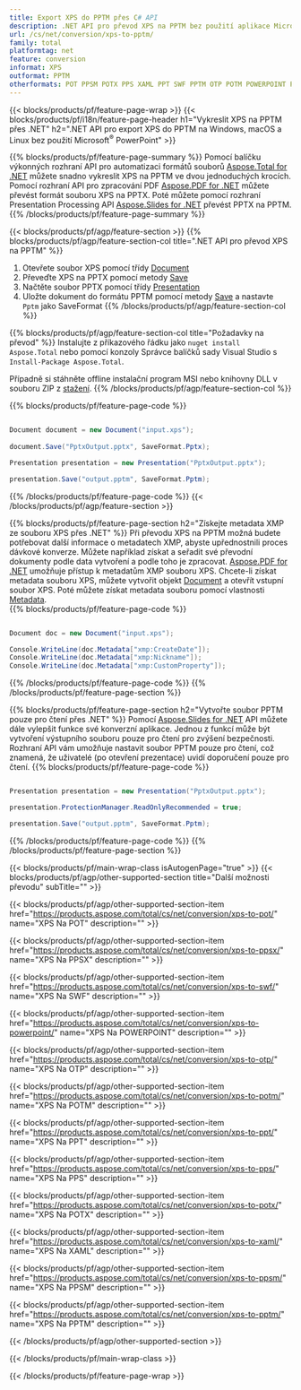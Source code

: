 ```yaml
---
title: Export XPS do PPTM přes C# API
description: .NET API pro převod XPS na PPTM bez použití aplikace Microsoft Word
url: /cs/net/conversion/xps-to-pptm/
family: total
platformtag: net
feature: conversion
informat: XPS
outformat: PPTM
otherformats: POT PPSM POTX PPS XAML PPT SWF PPTM OTP POTM POWERPOINT PPSX
---
```

{{< blocks/products/pf/feature-page-wrap >}}
{{< blocks/products/pf/i18n/feature-page-header h1="Vykreslit XPS na PPTM přes .NET" h2=".NET API pro export XPS do PPTM na Windows, macOS a Linux bez použití Microsoft<sup>&reg;</sup> PowerPoint" >}}

{{% blocks/products/pf/feature-page-summary %}}
Pomocí balíčku výkonných rozhraní API pro automatizaci formátů souborů [Aspose.Total for .NET](https://products.aspose.com/total/net/) můžete snadno vykreslit XPS na PPTM ve dvou jednoduchých krocích. Pomocí rozhraní API pro zpracování PDF [Aspose.PDF for .NET](https://products.aspose.com/pdf/net/) můžete převést formát souboru XPS na PPTX. Poté můžete pomocí rozhraní Presentation Processing API [Aspose.Slides for .NET](https://products.aspose.com/slides/net/) převést PPTX na PPTM.
{{% /blocks/products/pf/feature-page-summary  %}}

{{< blocks/products/pf/agp/feature-section >}}
{{% blocks/products/pf/agp/feature-section-col title=".NET API pro převod XPS na PPTM" %}}
1. Otevřete soubor XPS pomocí třídy [Document](https://apireference.aspose.com/pdf/net/aspose.pdf/document)
2. Převeďte XPS na PPTX pomocí metody [Save](https://apireference.aspose.com/pdf/net/aspose.pdf.document/save/methods/5)
3. Načtěte soubor PPTX pomocí třídy [Presentation](https://apireference.aspose.com/slides/net/aspose.slides/presentation)
4. Uložte dokument do formátu PPTM pomocí metody [Save](https://apireference.aspose.com/slides/net/aspose.slides.presentation/save/methods/5) a nastavte `Pptm` jako SaveFormat
{{% /blocks/products/pf/agp/feature-section-col %}}

{{% blocks/products/pf/agp/feature-section-col title="Požadavky na převod" %}}
Instalujte z příkazového řádku jako ```nuget install Aspose.Total``` nebo pomocí konzoly Správce balíčků sady Visual Studio s ```Install-Package Aspose.Total```.

Případně si stáhněte offline instalační program MSI nebo knihovny DLL v souboru ZIP z [stažení](https://downloads.aspose.com/total/net).
{{% /blocks/products/pf/agp/feature-section-col %}}

{{% blocks/products/pf/feature-page-code %}}

```cs

Document document = new Document("input.xps");
 
document.Save("PptxOutput.pptx", SaveFormat.Pptx); 

Presentation presentation = new Presentation("PptxOutput.pptx");

presentation.Save("output.pptm", SaveFormat.Pptm);   
```

{{% /blocks/products/pf/feature-page-code %}}
{{< /blocks/products/pf/agp/feature-section >}}

{{% blocks/products/pf/feature-page-section  h2="Získejte metadata XMP ze souboru XPS přes .NET" %}}
Při převodu XPS na PPTM možná budete potřebovat další informace o metadatech XMP, abyste upřednostnili proces dávkové konverze. Můžete například získat a seřadit své převodní dokumenty podle data vytvoření a podle toho je zpracovat. [Aspose.PDF for .NET](https://products.aspose.com/pdf/net/) umožňuje přístup k metadatům XMP souboru XPS. Chcete-li získat metadata souboru XPS, můžete vytvořit objekt [Document](https://apireference.aspose.com/pdf/net/aspose.pdf/document) a otevřít vstupní soubor XPS. Poté můžete získat metadata souboru pomocí vlastnosti [Metadata](https://apireference.aspose.com/pdf/net/aspose.pdf/document/properties/metadata).  
{{% blocks/products/pf/feature-page-code %}}

```cs

Document doc = new Document("input.xps");

Console.WriteLine(doc.Metadata["xmp:CreateDate"]);
Console.WriteLine(doc.Metadata["xmp:Nickname"]);
Console.WriteLine(doc.Metadata["xmp:CustomProperty"]);
```

{{% /blocks/products/pf/feature-page-code  %}}
{{% /blocks/products/pf/feature-page-section %}}

{{% blocks/products/pf/feature-page-section  h2="Vytvořte soubor PPTM pouze pro čtení přes .NET" %}}
Pomocí [Aspose.Slides for .NET](https://products.aspose.com/slides/net/) API můžete dále vylepšit funkce své konverzní aplikace. Jednou z funkcí může být vytvoření výstupního souboru pouze pro čtení pro zvýšení bezpečnosti. Rozhraní API vám umožňuje nastavit soubor PPTM pouze pro čtení, což znamená, že uživatelé (po otevření prezentace) uvidí doporučení pouze pro čtení. 
{{% blocks/products/pf/feature-page-code %}}

```cs

Presentation presentation = new Presentation("PptxOutput.pptx");

presentation.ProtectionManager.ReadOnlyRecommended = true;

presentation.Save("output.pptm", SaveFormat.Pptm);     
```

{{% /blocks/products/pf/feature-page-code  %}}
{{% /blocks/products/pf/feature-page-section %}}

{{< blocks/products/pf/main-wrap-class isAutogenPage="true" >}}
{{< blocks/products/pf/agp/other-supported-section title="Další možnosti převodu" subTitle="" >}}

{{< blocks/products/pf/agp/other-supported-section-item href="https://products.aspose.com/total/cs/net/conversion/xps-to-pot/" name="XPS Na POT" description="" >}}

{{< blocks/products/pf/agp/other-supported-section-item href="https://products.aspose.com/total/cs/net/conversion/xps-to-ppsx/" name="XPS Na PPSX" description="" >}}

{{< blocks/products/pf/agp/other-supported-section-item href="https://products.aspose.com/total/cs/net/conversion/xps-to-swf/" name="XPS Na SWF" description="" >}}

{{< blocks/products/pf/agp/other-supported-section-item href="https://products.aspose.com/total/cs/net/conversion/xps-to-powerpoint/" name="XPS Na POWERPOINT" description="" >}}

{{< blocks/products/pf/agp/other-supported-section-item href="https://products.aspose.com/total/cs/net/conversion/xps-to-otp/" name="XPS Na OTP" description="" >}}

{{< blocks/products/pf/agp/other-supported-section-item href="https://products.aspose.com/total/cs/net/conversion/xps-to-potm/" name="XPS Na POTM" description="" >}}

{{< blocks/products/pf/agp/other-supported-section-item href="https://products.aspose.com/total/cs/net/conversion/xps-to-ppt/" name="XPS Na PPT" description="" >}}

{{< blocks/products/pf/agp/other-supported-section-item href="https://products.aspose.com/total/cs/net/conversion/xps-to-pps/" name="XPS Na PPS" description="" >}}

{{< blocks/products/pf/agp/other-supported-section-item href="https://products.aspose.com/total/cs/net/conversion/xps-to-potx/" name="XPS Na POTX" description="" >}}

{{< blocks/products/pf/agp/other-supported-section-item href="https://products.aspose.com/total/cs/net/conversion/xps-to-xaml/" name="XPS Na XAML" description="" >}}

{{< blocks/products/pf/agp/other-supported-section-item href="https://products.aspose.com/total/cs/net/conversion/xps-to-ppsm/" name="XPS Na PPSM" description="" >}}

{{< blocks/products/pf/agp/other-supported-section-item href="https://products.aspose.com/total/cs/net/conversion/xps-to-pptm/" name="XPS Na PPTM" description="" >}}



{{< /blocks/products/pf/agp/other-supported-section >}}

{{< /blocks/products/pf/main-wrap-class >}}

{{< /blocks/products/pf/feature-page-wrap >}}